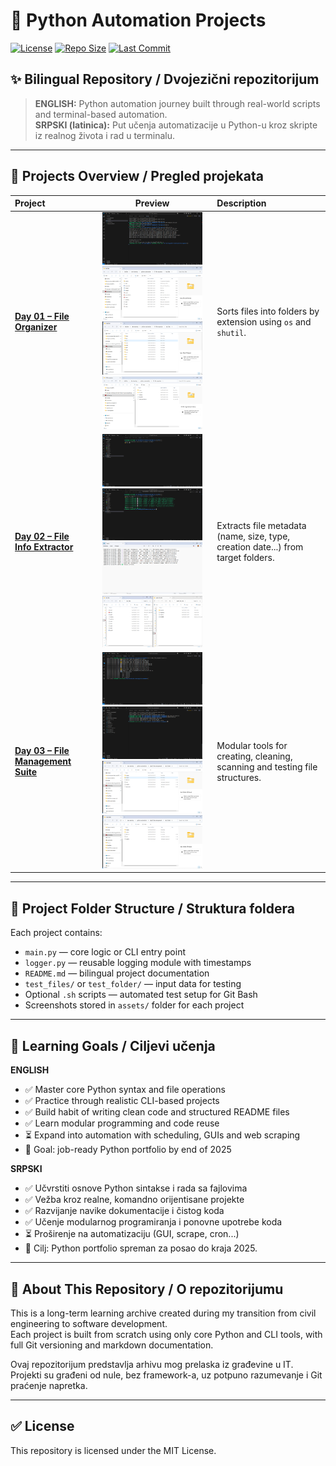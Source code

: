 # 🐍 Python Automation Projects

[![License](https://img.shields.io/github/license/jolepavlovic/python-automation?style=flat-square)](LICENSE)
[![Repo Size](https://img.shields.io/github/repo-size/jolepavlovic/python-automation?style=flat-square)](https://github.com/jolepavlovic/python-automation)
[![Last Commit](https://img.shields.io/github/last-commit/jolepavlovic/python-automation?style=flat-square)](https://github.com/jolepavlovic/python-automation/commits/main)


## ✨ Bilingual Repository / Dvojezični repozitorijum

>**ENGLISH:** Python automation journey built through real-world scripts and terminal-based automation.  
>**SRPSKI (latinica):** Put učenja automatizacije u Python-u kroz skripte iz realnog života i rad u terminalu.
---



## 📂 Projects Overview / Pregled projekata

<table>
  <thead>
    <tr>
      <th align="left">Project</th>
      <th align="center">Preview</th>
      <th align="left">Description</th>
    </tr>
  </thead>
  <tbody>
    <tr>
      <td>
        <a href="./01-file-organizer"><strong>Day 01 – File Organizer</strong></a>
      </td>
      <td align="center">
        <img src="01-file-organizer/assets/01-file-organizer-preview-3.png" width="160"/>
        <img src="01-file-organizer/assets/01-file-organizer-preview-2.png" width="160"/>
        <img src="01-file-organizer/assets/01-file-organizer-preview-4.png" width="160"/>
        <img src="01-file-organizer/assets/01-file-organizer-preview-5.png" width="160"/>
      </td>
      <td>
        Sorts files into folders by extension using <code>os</code> and <code>shutil</code>.
      </td>
    </tr>
    <tr>
      <td>
        <a href="./day02_file_info"><strong>Day 02 – File Info Extractor</strong></a>
      </td>
      <td align="center">
        <img src="day02_file_info/assets/day02_file_info-preview-4.png" width="160"/>
        <img src="day02_file_info/assets/day02_file_info-preview-1.png" width="160"/>
        <img src="day02_file_info/assets/day02_file_info-preview-2.png" width="160"/>
        <img src="day02_file_info/assets/day02_file_info-preview-3.png" width="160"/>
      </td>
      <td>
        Extracts file metadata (name, size, type, creation date...) from target folders.
      </td>
    </tr>
    <tr>
      <td>
        <a href="./day03_file_management"><strong>Day 03 – File Management Suite</strong></a>
      </td>
      <td align="center">
        <img src="day03_file_management/assets/day03-preview-4.png" width="160"/>
        <img src="day03_file_management/assets/day03-preview-2.png" width="160"/>
        <img src="day03_file_management/assets/day03-preview-1.png" width="160"/>
        <img src="day03_file_management/assets/day03-preview-3.png" width="160"/>
      </td>
      <td>
        Modular tools for creating, cleaning, scanning and testing file structures.
      </td>
    </tr>
  </tbody>
</table>

---

## 📁 Project Folder Structure / Struktura foldera

Each project contains:
- `main.py` — core logic or CLI entry point
- `logger.py` — reusable logging module with timestamps
- `README.md` — bilingual project documentation
- `test_files/` or `test_folder/` — input data for testing
- Optional `.sh` scripts — automated test setup for Git Bash
- Screenshots stored in `assets/` folder for each project

---

## 🧠 Learning Goals / Ciljevi učenja

**ENGLISH**
- ✅ Master core Python syntax and file operations  
- ✅ Practice through realistic CLI-based projects  
- ✅ Build habit of writing clean code and structured README files  
- ✅ Learn modular programming and code reuse  
- ⏳ Expand into automation with scheduling, GUIs and web scraping  
- 🎯 Goal: job-ready Python portfolio by end of 2025

**SRPSKI**
- ✅ Učvrstiti osnove Python sintakse i rada sa fajlovima  
- ✅ Vežba kroz realne, komandno orijentisane projekte  
- ✅ Razvijanje navike dokumentacije i čistog koda  
- ✅ Učenje modularnog programiranja i ponovne upotrebe koda  
- ⏳ Proširenje na automatizaciju (GUI, scrape, cron...)  
- 🎯 Cilj: Python portfolio spreman za posao do kraja 2025.

---

## 📌 About This Repository / O repozitorijumu

This is a long-term learning archive created during my transition from civil engineering to software development.  
Each project is built from scratch using only core Python and CLI tools, with full Git versioning and markdown documentation.

Ovaj repozitorijum predstavlja arhivu mog prelaska iz građevine u IT.  
Projekti su građeni od nule, bez framework-a, uz potpuno razumevanje i Git praćenje napretka.

---

## ✅ License

This repository is licensed under the MIT License.